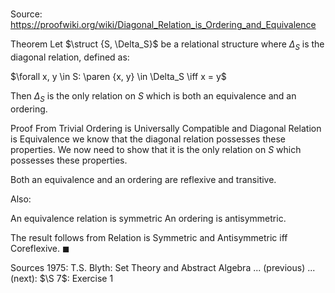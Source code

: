 # 

Source: https://proofwiki.org/wiki/Diagonal_Relation_is_Ordering_and_Equivalence

Theorem
Let $\struct {S, \Delta_S}$ be a relational structure where $\Delta_S$ is the diagonal relation, defined as:

$\forall x, y \in S: \paren {x, y} \in \Delta_S \iff x = y$

Then $\Delta_S$ is the only relation on $S$ which is both an equivalence and an ordering.


Proof
From Trivial Ordering is Universally Compatible and Diagonal Relation is Equivalence we know that the diagonal relation possesses these properties.
We now need to show that it is the only relation on $S$ which possesses these properties.

Both an equivalence and an ordering are reflexive and transitive.

Also:

An equivalence relation is symmetric
An ordering is antisymmetric.

The result follows from Relation is Symmetric and Antisymmetric iff Coreflexive.
$\blacksquare$


Sources
1975: T.S. Blyth: Set Theory and Abstract Algebra ... (previous) ... (next): $\S 7$: Exercise $1$




